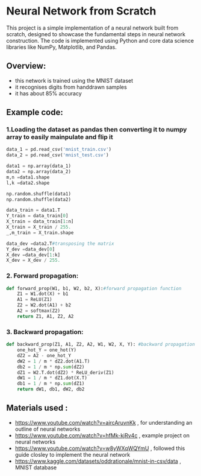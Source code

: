 # **Neural Network from Scratch**
This project is a simple implementation of a neural network built from scratch, designed to showcase the fundamental steps in neural network construction.
The code is implemented using Python and core data science libraries like NumPy, Matplotlib, and Pandas.
## **Overview:**
* this network is trained using the MNIST dataset
* it recognises digits from handdrawn samples
* it has about 85% accuracy
## **Example code:**
### 1.Loading the dataset as pandas then converting it to numpy array to easily mainpulate and flip it
```python
data_1 = pd.read_csv('mnist_train.csv')
data_2 = pd.read_csv('mnist_test.csv')
```
```python
data1 = np.array(data_1)
data2 = np.array(data_2)
m,n =data1.shape
l,k =data2.shape

np.random.shuffle(data1)
np.random.shuffle(data2)

data_train = data1.T
Y_train = data_train[0]
X_train = data_train[1:n]
X_train = X_train / 255.
_,m_train = X_train.shape

data_dev =data2.T#transposing the matrix
Y_dev =data_dev[0]
X_dev =data_dev[1:k]
X_dev = X_dev / 255.
```
### 2. Forward propagation:
```python
def forward_prop(W1, b1, W2, b2, X):#forward propagation function
    Z1 = W1.dot(X) + b1
    A1 = ReLU(Z1)
    Z2 = W2.dot(A1) + b2
    A2 = softmax(Z2)
    return Z1, A1, Z2, A2
```
### 3. Backward propagation:
```python
def backward_prop(Z1, A1, Z2, A2, W1, W2, X, Y): #backward propagation function
    one_hot_Y = one_hot(Y)
    dZ2 = A2 - one_hot_Y
    dW2 = 1 / m * dZ2.dot(A1.T)
    db2 = 1 / m * np.sum(dZ2)
    dZ1 = W2.T.dot(dZ2) * ReLU_deriv(Z1)
    dW1 = 1 / m * dZ1.dot(X.T)
    db1 = 1 / m * np.sum(dZ1)
    return dW1, db1, dW2, db2
```
## Materials used :
* https://www.youtube.com/watch?v=aircAruvnKk , for understanding an outline of neural networks
* https://www.youtube.com/watch?v=hfMk-kjRv4c , example project on neural networks
* https://www.youtube.com/watch?v=w8yWXqWQYmU , followed this guide closley to implement the neural network
* https://www.kaggle.com/datasets/oddrationale/mnist-in-csv/data , MNIST database
